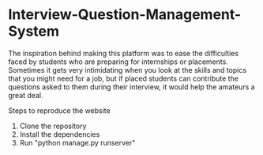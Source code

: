 # Interview-Question-Management-System
The inspiration behind making this platform was to ease the difficulties faced by students who are preparing for internships or placements. Sometimes it gets very intimidating when you look at the skills and topics that you might need for a job, but if placed students can contribute the questions asked to them during their interview, it would help the amateurs a great deal.

Steps to reproduce the website
1. Clone the repository
2. Install the dependencies
3. Run "python manage.py runserver"
